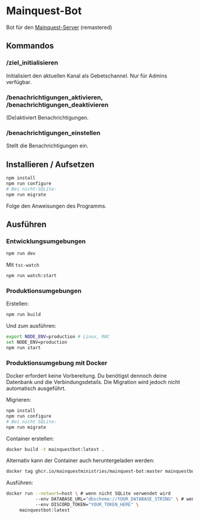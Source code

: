 # Mainquest-Bot

Bot für den [Mainquest-Server](https://mainquest.org) (remastered)

## Kommandos

### /ziel_initialisieren

Initialisiert den aktuellen Kanal als Gebetschannel. Nur für Admins verfügbar.

### /benachrichtigungen_aktivieren, /benachrichtigungen_deaktivieren

(De)aktiviert Benachrichtigungen.

### /benachrichtigungen_einstellen

Stellt die Benachrichtigungen ein.

## Installieren / Aufsetzen

```sh
npm install
npm run configure
# Bei nicht-SQLite:
npm run migrate
```

Folge den Anweisungen des Programms.

## Ausführen

### Entwicklungsumgebungen

```sh
npm run dev
```

Mit `tsc-watch`

```sh
npm run watch:start
```

### Produktionsumgebungen

Erstellen:

```sh
npm run build
```

Und zum ausführen:

```sh
export NODE_ENV=production # Linux, MAC
set NODE_ENV=production
npm run start
```

### Produktionsumgebung mit Docker

Docker erfordert keine Vorbereitung.
Du benötigst dennoch deine Datenbank und die Verbindungsdetails.
Die Migration wird jedoch nicht automatisch ausgeführt.

Migrieren:

```sh
npm install
npm run configure
# Bei nicht SQLite:
npm run migrate
```

Container erstellen:

```sh
docker build -t mainquestbot:latest .
```

Alternativ kann der Container auch heruntergeladen werden:

```sh
docker tag ghcr.io/mainquestministries/mainquest-bot:master mainquestbot:latest
```

Ausführen:

```sh
docker run --network=host \ # wenn nicht SQLite verwendet wird
           --env DATABASE_URL="dbschema://YOUR_DATABASE_STRING" \ # wenn nicht SQLite verwendet wird
           --env DISCORD_TOKEN="YOUR_TOKEN_HERE" \
     mainquestbot:latest
```
